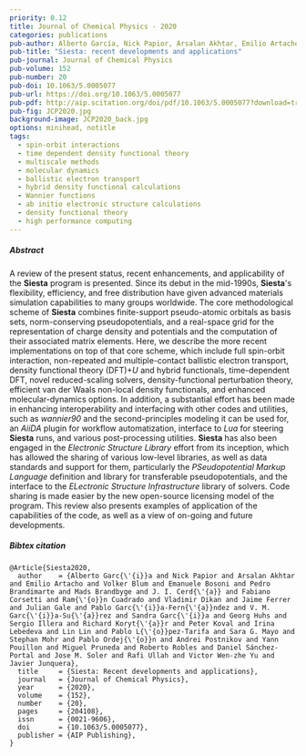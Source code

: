 ```yaml
---
priority: 0.12
title: Journal of Chemical Physics - 2020
categories: publications
pub-author: Alberto García, Nick Papior, Arsalan Akhtar, Emilio Artacho, Volker Blum, Emanuele Bosoni, <u>Pedro Brandimarte</u>, Mads Brandbyge, J. I. Cerdá, Fabiano Corsetti, Ramón Cuadrado, Vladimir Dikan, Jaime Ferrer, Julian Gale, Pablo García-Fernández, V. M. García-Suárez, Sandra García, Georg Huhs, Sergio Illera, Richard Korytár, Peter Koval, Irina Lebedeva, Lin Lin, Pablo López-Tarifa, Sara G. Mayo, Stephan Mohr, Pablo Ordejón, Andrei Postnikov, Yann Pouillon, Miguel Pruneda, Roberto Robles, Daniel Sánchez-Portal, Jose M. Soler, Rafi Ullah, Victor Wen-zhe Yu, and Javier Junquera
pub-title: "Siesta: recent developments and applications"
pub-journal: Journal of Chemical Physics
pub-volume: 152
pub-number: 20
pub-doi: 10.1063/5.0005077
pub-url: https://doi.org/10.1063/5.0005077
pub-pdf: http://aip.scitation.org/doi/pdf/10.1063/5.0005077?download=true
pub-fig: JCP2020.jpg
background-image: JCP2020_back.jpg
options: minihead, notitle
tags:
  - spin-orbit interactions
  - time dependent density functional theory
  - multiscale methods
  - molecular dynamics
  - ballistic electron transport
  - hybrid density functional calculations
  - Wannier functions
  - ab initio electronic structure calculations
  - density functional theory
  - high performance computing
---
```


##### Abstract

A review of the present status, recent enhancements, and applicability of the **Siesta** program is presented.
Since its debut in the mid-1990s, **Siesta**'s flexibility, efficiency, and free distribution have given advanced materials simulation capabilities to many groups worldwide.
The core methodological scheme of **Siesta** combines finite-support pseudo-atomic orbitals as basis sets, norm-conserving pseudopotentials, and a real-space grid for the representation of charge density and potentials and the computation of their associated matrix elements.
Here, we describe the more recent implementations on top of that core scheme, which include full spin-orbit interaction, non-repeated and multiple-contact ballistic electron transport, density functional theory (DFT)+*U* and hybrid functionals, time-dependent DFT, novel reduced-scaling solvers, density-functional perturbation theory, efficient van der Waals non-local density functionals, and enhanced molecular-dynamics options.
In addition, a substantial effort has been made in enhancing interoperability and interfacing with other codes and utilities, such as *wannier90* and the second-principles modeling it can be used for, an *AiiDA* plugin for workflow automatization, interface to *Lua* for steering **Siesta** runs, and various post-processing utilities.
**Siesta** has also been engaged in the *Electronic Structure Library* effort from its inception, which has allowed the sharing of various low-level libraries, as well as data standards and support for them, particularly the *PSeudopotential Markup Language* definition and library for transferable pseudopotentials, and the interface to the *ELectronic Structure Infrastructure* library of solvers.
Code sharing is made easier by the new open-source licensing model of the program.
This review also presents examples of application of the capabilities of the code, as well as a view of on-going and future developments.

##### Bibtex citation

```
@Article{Siesta2020,
  author    = {Alberto Garc{\'{i}}a and Nick Papior and Arsalan Akhtar and Emilio Artacho and Volker Blum and Emanuele Bosoni and Pedro Brandimarte and Mads Brandbyge and J. I. Cerd{\'{a}} and Fabiano Corsetti and Ram{\'{o}}n Cuadrado and Vladimir Dikan and Jaime Ferrer and Julian Gale and Pablo Garc{\'{i}}a-Fern{\'{a}}ndez and V. M. Garc{\'{i}}a-Su{\'{a}}rez and Sandra Garc{\'{i}}a and Georg Huhs and Sergio Illera and Richard Koryt{\'{a}}r and Peter Koval and Irina Lebedeva and Lin Lin and Pablo L{\'{o}}pez-Tarifa and Sara G. Mayo and Stephan Mohr and Pablo Ordej{\'{o}}n and Andrei Postnikov and Yann Pouillon and Miguel Pruneda and Roberto Robles and Daniel Sánchez-Portal and Jose M. Soler and Rafi Ullah and Victor Wen-zhe Yu and Javier Junquera},
  title     = {Siesta: Recent developments and applications},
  journal   = {Journal of Chemical Physics},
  year      = {2020},
  volume    = {152},
  number    = {20},
  pages     = {204108},
  issn      = {0021-9606},
  doi       = {10.1063/5.0005077},
  publisher = {AIP Publishing},
}
```
